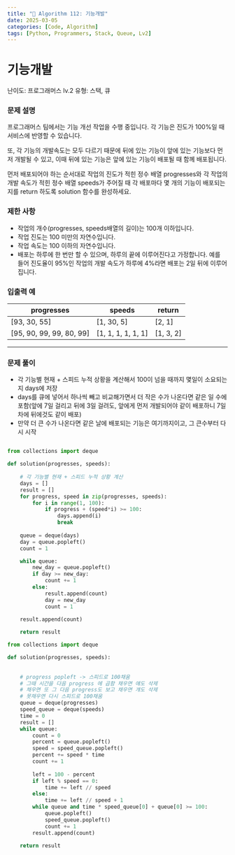 ```yaml
---
title: "🧠 Algorithm 112: 기능개발"
date: 2025-03-05
categories: [Code, Algorithm]
tags: [Python, Programmers, Stack, Queue, Lv2]
---
```


# 기능개발

난이도: 프로그래머스 lv.2
유형: 스택, 큐

### **문제 설명**

프로그래머스 팀에서는 기능 개선 작업을 수행 중입니다. 각 기능은 진도가 100%일 때 서비스에 반영할 수 있습니다.

또, 각 기능의 개발속도는 모두 다르기 때문에 뒤에 있는 기능이 앞에 있는 기능보다 먼저 개발될 수 있고, 이때 뒤에 있는 기능은 앞에 있는 기능이 배포될 때 함께 배포됩니다.

먼저 배포되어야 하는 순서대로 작업의 진도가 적힌 정수 배열 progresses와 각 작업의 개발 속도가 적힌 정수 배열 speeds가 주어질 때 각 배포마다 몇 개의 기능이 배포되는지를 return 하도록 solution 함수를 완성하세요.

### 제한 사항

- 작업의 개수(progresses, speeds배열의 길이)는 100개 이하입니다.
- 작업 진도는 100 미만의 자연수입니다.
- 작업 속도는 100 이하의 자연수입니다.
- 배포는 하루에 한 번만 할 수 있으며, 하루의 끝에 이루어진다고 가정합니다. 예를 들어 진도율이 95%인 작업의 개발 속도가 하루에 4%라면 배포는 2일 뒤에 이루어집니다.

### 입출력 예

| progresses | speeds | return |
| --- | --- | --- |
| [93, 30, 55] | [1, 30, 5] | [2, 1] |
| [95, 90, 99, 99, 80, 99] | [1, 1, 1, 1, 1, 1] | [1, 3, 2] |

---

### 문제 풀이

- 각 기능별 현재 + 스피드 누적 상황을 계산해서 100이 넘을 때까지 몇일이 소요되는 지 days에 저장
- days를 큐에 넣어서 하나씩 빼고 비교해가면서 더 작은 수가 나온다면 같은 일 수에 포함(앞에 7일 걸리고 뒤에 3일 걸려도, 앞에게 먼저 개발되어야 같이 배포하니 7일차에 뒤에것도 같이 배포)
- 만약 더 큰 수가 나온다면 같은 날에 배포되는 기능은 여기까지이고, 그 큰수부터 다시 시작

```python

from collections import deque

def solution(progresses, speeds):
    
    # 각 기능별 현재 + 스피드 누적 상황 계산
    days = []
    result = []
    for progress, speed in zip(progresses, speeds):
        for i in range(1, 100):
            if progress + (speed*i) >= 100:
                days.append(i)
                break
    
    queue = deque(days)
    day = queue.popleft()
    count = 1

    while queue:
        new_day = queue.popleft()
        if day >= new_day:
            count += 1
        else:
            result.append(count)
            day = new_day
            count = 1
            
    result.append(count)

    return result
```

```python
from collections import deque

def solution(progresses, speeds):
    
    
    # progress popleft -> 스피드로 100채움
    # 그때 시간을 다음 progress 에 곱함 채우면 얘도 삭제
    # 채우면 또 그 다음 progress도 보고 채우면 걔도 삭제
    # 못채우면 다시 스피드로 100채움
    queue = deque(progresses)
    speed_queue = deque(speeds)
    time = 0
    result = []
    while queue:
        count = 0
        percent = queue.popleft()
        speed = speed_queue.popleft()
        percent += speed * time
        count += 1
        
        left = 100 - percent
        if left % speed == 0:
            time += left // speed
        else:
            time += left // speed + 1
        while queue and time * speed_queue[0] + queue[0] >= 100:
            queue.popleft()
            speed_queue.popleft()
            count += 1
        result.append(count)
        
    return result
```